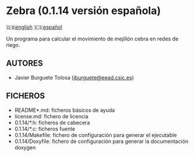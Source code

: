 Zebra (0.1.14 versión española)
==============================

:uk:[english](README.md) :es:[español](README.es.md)

Un programa para calcular el movimiento de mejillón cebra en redes de riego.

AUTORES
-------

* Javier Burguete Tolosa (jburguete@eead.csic.es)

FICHEROS
--------

* README\*.md: ficheros básicos de ayuda
* license.md: fichero de licencia
* 0.1.14/\*.h: ficheros de cabecera
* 0.1.14/\*.c: ficheros fuente
* 0.1.14/Makefile: fichero de configuración para generar el ejecutable
* 0.1.14/Doxyfile: fichero de configuración para generar la documentación doxygen
